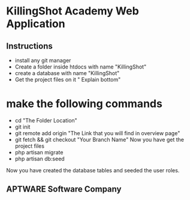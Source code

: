 # KillingShot Academy Web Application


## Instructions

- install any git manager
- Create a folder inside htdocs with name "KillingShot"
- create a database with name "KillingShot"
- Get the project files on it " Explain bottom"

# make the following commands 
- cd "The Folder Location"
- git init
- git remote add origin "The Link that you will find in overview page"
- git fetch && git checkout "Your Branch Name"
Now you have get the project files
- php artisan migrate
- php artisan db:seed

Now you have created the database tables and seeded the user roles.

## APTWARE Software Company
